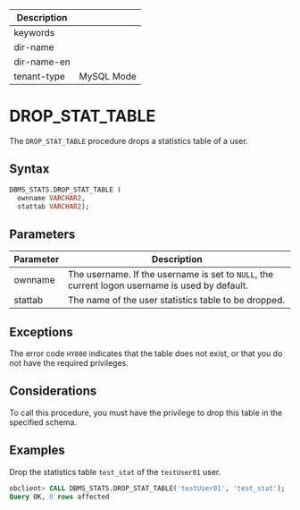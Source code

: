 | Description   |                 |
|---------------|-----------------|
| keywords      |                 |
| dir-name      |                 |
| dir-name-en   |                 |
| tenant-type   | MySQL Mode      |

# DROP_STAT_TABLE


The `DROP_STAT_TABLE` procedure drops a statistics table of a user.

## Syntax

```sql
DBMS_STATS.DROP_STAT_TABLE (
  ownname VARCHAR2,
  stattab VARCHAR2);
```

## Parameters

| Parameter | Description |
|---------|-----------------------------------|
| ownname | The username. If the username is set to `NULL`, the current logon username is used by default.  |
| stattab | The name of the user statistics table to be dropped.  |


## Exceptions

The error code `HY000` indicates that the table does not exist, or that you do not have the required privileges.

## Considerations

To call this procedure, you must have the privilege to drop this table in the specified schema.

## Examples

Drop the statistics table `test_stat` of the `testUser01` user.

```sql
obclient> CALL DBMS_STATS.DROP_STAT_TABLE('testUser01', 'test_stat');
Query OK, 0 rows affected
```
